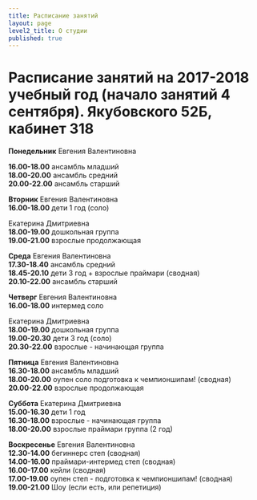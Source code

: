 ```yaml
---
title: Расписание занятий
layout: page
level2_title: О студии
published: true
---
```











# Расписание занятий на 2017-2018 учебный год (начало занятий 4 сентября). Якубовского 52Б, кабинет 318

**Понедельник** Евгения Валентиновна 
     
**16.00-18.00** ансамбль младший   
**18.00-20.00** ансамбль средний  
**20.00-22.00** ансамбль старший  

**Вторник** Евгения Валентиновна  
**16.00-18.00** дети 1 год (соло)  

Екатерина Дмитриевна  
**18.00-19.00** дошкольная группа  
**19.00-21.00** взрослые продолжающая

**Среда** Евгения Валентиновна  
**17.30-18.40** ансамбль средний   
**18.45-20.10** дети 3 год + взрослые праймари (сводная)  
**20.10-22.00** ансамбль старший  

**Четверг** Евгения Валентиновна   
**16.00-18.00** интермед соло  

Екатерина Дмитриевна    
**18.00-19.00** дошкольная группа       
**19.00-20.30** дети 3 год (соло)   
**20.30-22.00** взрослые - начинающая группа       

**Пятница** Евгения Валентиновна   
**16.30-18.00** ансамбль младший        
**18.00-20.00** оупен соло подготовка к чемпионшипам! (сводная)     
**20.00-22.00** взрослые продолжающая  

**Суббота** Екатерина Дмитриевна  
**15.00-16.30** дети 1 год  
**16.30-18.00** взрослые - начинающая группа       
**18.00-20.00** взрослые праймари группа (2 год)

**Воскресенье** Евгения Валентиновна   
**12.30-14.00** бегиннерс степ (сводная)  
**14.00-16.00** праймари-интермед степ (сводная)  
**16.00-17.00** кейли (сводная)  
**17.00-19.00** оупен степ - подготовка к чемпионшипам! (сводная)  
**19.00-21.00** Шоу (если есть, или репетиция)
